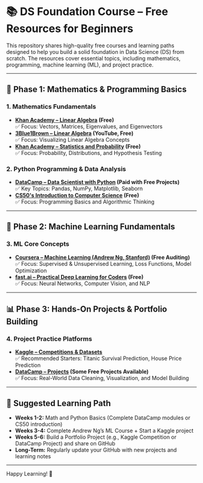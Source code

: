 # 📚 DS Foundation Course – Free Resources for Beginners

This repository shares high-quality free courses and learning paths designed to help you build a solid foundation in Data Science (DS) from scratch. The resources cover essential topics, including mathematics, programming, machine learning (ML), and project practice.

---

## 🧱 Phase 1: Mathematics & Programming Basics
### 1. Mathematics Fundamentals
- **[Khan Academy – Linear Algebra](https://www.khanacademy.org/math/linear-algebra) (Free)**  
  ✅ Focus: Vectors, Matrices, Eigenvalues, and Eigenvectors  
- **[3Blue1Brown – Linear Algebra](https://www.youtube.com/playlist?list=PLZHQObOWTQDNPOjrT6KVlfJuKtYTftqH) (YouTube, Free)**  
  ✅ Focus: Visualizing Linear Algebra Concepts  
- **[Khan Academy – Statistics and Probability](https://www.khanacademy.org/math/statistics-probability) (Free)**  
  ✅ Focus: Probability, Distributions, and Hypothesis Testing

### 2. Python Programming & Data Analysis
- **[DataCamp – Data Scientist with Python](https://www.datacamp.com) (Paid with Free Projects)**  
  ✅ Key Topics: Pandas, NumPy, Matplotlib, Seaborn  
- **[CS50's Introduction to Computer Science](https://cs50.harvard.edu) (Free)**  
  ✅ Focus: Programming Basics and Algorithmic Thinking

---

## 🤖 Phase 2: Machine Learning Fundamentals
### 3. ML Core Concepts
- **[Coursera – Machine Learning (Andrew Ng, Stanford)](https://www.coursera.org/learn/machine-learning) (Free Auditing)**  
  ✅ Focus: Supervised & Unsupervised Learning, Loss Functions, Model Optimization  
- **[fast.ai – Practical Deep Learning for Coders](https://course.fast.ai) (Free)**  
  ✅ Focus: Neural Networks, Computer Vision, and NLP

---

## 📊 Phase 3: Hands-On Projects & Portfolio Building
### 4. Project Practice Platforms
- **[Kaggle – Competitions & Datasets](https://www.kaggle.com)**  
  ✅ Recommended Starters: Titanic Survival Prediction, House Price Prediction  
- **[DataCamp – Projects](https://www.datacamp.com/projects) (Some Free Projects Available)**  
  ✅ Focus: Real-World Data Cleaning, Visualization, and Model Building

---

## 🎯 Suggested Learning Path
- **Weeks 1-2:** Math and Python Basics (Complete DataCamp modules or CS50 introduction)
- **Weeks 3-4:** Complete Andrew Ng’s ML Course + Start a Kaggle project
- **Weeks 5-6:** Build a Portfolio Project (e.g., Kaggle Competition or DataCamp Project) and share on GitHub
- **Long-Term:** Regularly update your GitHub with new projects and learning notes

---

Happy Learning! 🚀
